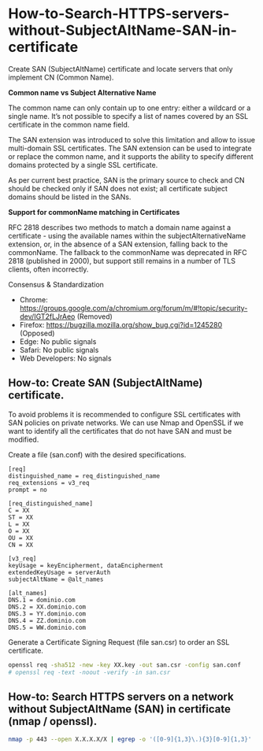 # How-to-Search-HTTPS-servers-without-SubjectAltName-SAN-in-certificate
Create SAN (SubjectAltName) certificate and locate servers that only implement CN (Common Name).

**Common name vs Subject Alternative Name**

The common name can only contain up to one entry: either a wildcard or a single name. It’s not possible to specify a list of names covered by an SSL certificate in the common name field.

The SAN extension was introduced to solve this limitation and allow to issue multi-domain SSL certificates. The SAN extension can be used to integrate or replace the common name, and it supports the ability to specify different domains protected by a single SSL certificate.

As per current best practice, SAN is the primary source to check and CN should be checked only if SAN does not exist; all certificate subject domains should be listed in the SANs.


**Support for commonName matching in Certificates**

RFC 2818 describes two methods to match a domain name against a certificate - using the available names within the subjectAlternativeName extension, or, in the absence of a SAN extension, falling back to the commonName. The fallback to the commonName was deprecated in RFC 2818 (published in 2000), but support still remains in a number of TLS clients, often incorrectly.

Consensus & Standardization

- Chrome: https://groups.google.com/a/chromium.org/forum/m/#!topic/security-dev/IGT2fLJrAeo (Removed)
- Firefox: https://bugzilla.mozilla.org/show_bug.cgi?id=1245280 (Opposed)
- Edge: No public signals
- Safari: No public signals
- Web Developers: No signals

## How-to: Create SAN (SubjectAltName) certificate.

To avoid problems it is recommended to configure SSL certificates with SAN policies on private networks. We can use Nmap and OpenSSL if we want to identify all the certificates that do not have SAN and must be modified.

Create a file (san.conf) with the desired specifications.
```
[req]
distinguished_name = req_distinguished_name
req_extensions = v3_req
prompt = no
 
[req_distinguished_name]
C = XX
ST = XX
L = XX
O = XX
OU = XX
CN = XX
 
[v3_req]
keyUsage = keyEncipherment, dataEncipherment
extendedKeyUsage = serverAuth
subjectAltName = @alt_names
 
[alt_names]
DNS.1 = dominio.com
DNS.2 = XX.dominio.com
DNS.3 = YY.dominio.com
DNS.4 = ZZ.dominio.com
DNS.5 = WW.dominio.com
```
Generate a Certificate Signing Request (file san.csr) to order an SSL certificate.
```bash
openssl req -sha512 -new -key XX.key -out san.csr -config san.conf
# openssl req -text -noout -verify -in san.csr
```

## How-to: Search HTTPS servers on a network without SubjectAltName (SAN) in certificate (nmap / openssl).
```bash
nmap -p 443 --open X.X.X.X/X | egrep -o '([0-9]{1,3}\.){3}[0-9]{1,3}' | xargs  -I {} sh -c "(echo | openssl s_client -showcerts -connect {}:443 2>/dev/null | openssl x509 -inform pem -noout -text | grep -q "DNS:") 2>/dev/null || (echo {} )"
```

